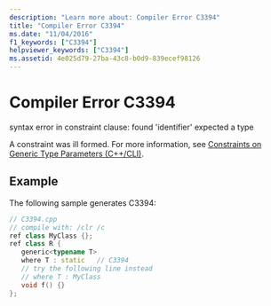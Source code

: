 ```yaml
---
description: "Learn more about: Compiler Error C3394"
title: "Compiler Error C3394"
ms.date: "11/04/2016"
f1_keywords: ["C3394"]
helpviewer_keywords: ["C3394"]
ms.assetid: 4e025d79-27ba-43c8-b0d9-839ecef98126
---
```

# Compiler Error C3394

syntax error in constraint clause: found 'identifier' expected a type

A constraint was ill formed.  For more information, see [Constraints on Generic Type Parameters (C++/CLI)](../../extensions/constraints-on-generic-type-parameters-cpp-cli.md).

## Example

The following sample generates C3394:

```cpp
// C3394.cpp
// compile with: /clr /c
ref class MyClass {};
ref class R {
   generic<typename T>
   where T : static   // C3394
   // try the following line instead
   // where T : MyClass
   void f() {}
};
```
